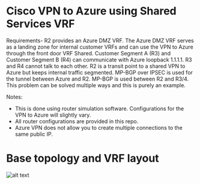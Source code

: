# Cisco VPN to Azure using Shared Services VRF
Requirements- R2 provides an Azure DMZ VRF. The Azure DMZ VRF serves as a landing zone for internal customer VRFs and can use the VPN to Azure through the front door VRF Shared. Customer Segment A (R3) and Customer Segment B (R4) can communicate with Azure loopback 1.1.1.1. R3 and R4 cannot talk to each other.
R2 is a transit point to a shared VPN to Azure but keeps internal traffic segmented. MP-BGP over IPSEC is used for the tunnel between Azure and R2. MP-BGP is used between R2 and R3/4. This problem can be solved multiple ways and this is purely an example.

Notes:
- This is done using router simulation software. Configurations for the VPN to Azure will slightly vary.
- All router configurations are provided in this repo.
- Azure VPN does not allow you to create multiple connections to the same public IP.

# Base topology and VRF layout
![alt text](https://github.com/jwrightazure/lab/blob/master/Cisco-VPN-Azure-Shared-Services/shared-services-topo.PNG)
